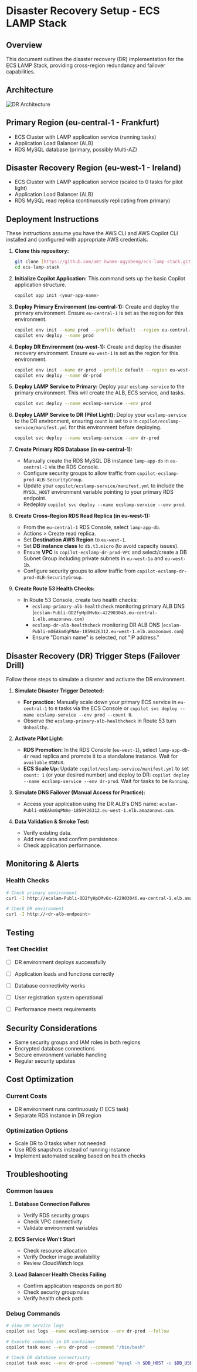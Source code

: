 # Disaster Recovery Setup - ECS LAMP Stack

## Overview

This document outlines the disaster recovery (DR) implementation for the ECS LAMP Stack, providing cross-region redundancy and failover capabilities.

## Architecture

![DR Architecture](DisasterRecoverArchitecture.svg)


## Primary Region (eu-central-1 - Frankfurt)
- ECS Cluster with LAMP application service (running tasks)
- Application Load Balancer (ALB)
- RDS MySQL database (primary, possibly Multi-AZ)

## Disaster Recovery Region (eu-west-1 - Ireland)
- ECS Cluster with LAMP application service (scaled to 0 tasks for pilot light)
- Application Load Balancer (ALB)
- RDS MySQL read replica (continuously replicating from primary)

## Deployment Instructions

These instructions assume you have the AWS CLI and AWS Copilot CLI installed and configured with appropriate AWS credentials.

1.  **Clone this repository:**
    ```bash
    git clone [https://github.com/amt-kwame-agyabeng/ecs-lamp-stack.git](https://github.com/amt-kwame-agyabeng/ecs-lamp-stack.git)
    cd ecs-lamp-stack
    ```

2.  **Initialize Copilot Application:**
    This command sets up the basic Copilot application structure.
    ```bash
    copilot app init <your-app-name>
    ```

3.  **Deploy Primary Environment (eu-central-1):**
    Create and deploy the primary environment. Ensure `eu-central-1` is set as the region for this environment.
    ```bash
    copilot env init --name prod --profile default --region eu-central-1
    copilot env deploy --name prod
    ```

4.  **Deploy DR Environment (eu-west-1):**
    Create and deploy the disaster recovery environment. Ensure `eu-west-1` is set as the region for this environment.
    ```bash
    copilot env init --name dr-prod --profile default --region eu-west-1
    copilot env deploy --name dr-prod
    ```

5.  **Deploy LAMP Service to Primary:**
    Deploy your `ecslamp-service` to the primary environment. This will create the ALB, ECS service, and tasks.
    ```bash
    copilot svc deploy --name ecslamp-service --env prod
    ```

6.  **Deploy LAMP Service to DR (Pilot Light):**
    Deploy your `ecslamp-service` to the DR environment, ensuring `count` is set to `0` in `copilot/ecslamp-service/manifest.yml` for this environment before deploying.
    ```bash
    copilot svc deploy --name ecslamp-service --env dr-prod
    ```

7.  **Create Primary RDS Database (in eu-central-1):**
    * Manually create the RDS MySQL DB instance `lamp-app-db` in `eu-central-1` via the RDS Console.
    * Configure security groups to allow traffic from `copilot-ecslamp-prod-ALB-SecurityGroup`.
    * Update your `copilot/ecslamp-service/manifest.yml` to include the `MYSQL_HOST` environment variable pointing to your primary RDS endpoint.
    * Redeploy `copilot svc deploy --name ecslamp-service --env prod`.

8.  **Create Cross-Region RDS Read Replica (in eu-west-1):**
    * From the `eu-central-1` RDS Console, select `lamp-app-db`.
    * Actions > Create read replica.
    * Set **Destination AWS Region** to `eu-west-1`.
    * Set **DB instance class** to `db.t3.micro` (to avoid capacity issues).
    * Ensure **VPC** is `copilot-ecslamp-dr-prod-VPC` and select/create a DB Subnet Group including private subnets in `eu-west-1a` and `eu-west-1b`.
    * Configure security groups to allow traffic from `copilot-ecslamp-dr-prod-ALB-SecurityGroup`.

9.  **Create Route 53 Health Checks:**
    * In Route 53 Console, create two health checks:
        * `ecslamp-primary-alb-healthcheck` monitoring primary ALB DNS (`ecslam-Publi-OD2fyHpOMv6x-422903046.eu-central-1.elb.amazonaws.com`)
        * `ecslamp-dr-alb-healthcheck` monitoring DR ALB DNS (`ecslam-Publi-mOEAkm0qPNAe-1859426312.eu-west-1.elb.amazonaws.com`)
        * Ensure "Domain name" is selected, not "IP address."


## Disaster Recovery (DR) Trigger Steps (Failover Drill)

Follow these steps to simulate a disaster and activate the DR environment.

1.  **Simulate Disaster Trigger Detected:**
    * **For practice:** Manually scale down your primary ECS service in `eu-central-1` to `0` tasks via the ECS Console or `copilot svc deploy --name ecslamp-service --env prod --count 0`.
    * Observe the `ecslamp-primary-alb-healthcheck` in Route 53 turn `Unhealthy`.

2.  **Activate Pilot Light:**
    * **RDS Promotion:** In the RDS Console (`eu-west-1`), select `lamp-app-db-dr` read replica and promote it to a standalone instance. Wait for `available` status.
    * **ECS Scale Up:** Update `copilot/ecslamp-service/manifest.yml` to set `count: 1` (or your desired number) and deploy to DR: `copilot deploy --name ecslamp-service --env dr-prod`. Wait for tasks to be `Running`.

3.  **Simulate DNS Failover (Manual Access for Practice):**
    * Access your application using the DR ALB's DNS name: `ecslam-Publi-mOEAkm0qPNAe-1859426312.eu-west-1.elb.amazonaws.com`.

4.  **Data Validation & Smoke Test:**
    * Verify existing data.
    * Add new data and confirm persistence.
    * Check application performance.


## Monitoring & Alerts

### Health Checks
```bash
# Check primary environment
curl -I http://ecslam-Publi-OD2fyHpOMv6x-422903046.eu-central-1.elb.amazonaws.com

# Check DR environment
curl -I http://<dr-alb-endpoint>
```


## Testing

### Test Checklist
- [ ] DR environment deploys successfully
- [ ] Application loads and functions correctly
- [ ] Database connectivity works
- [ ] User registration system operational
- [ ] Performance meets requirements


## Security Considerations

- Same security groups and IAM roles in both regions
- Encrypted database connections
- Secure environment variable handling
- Regular security updates

## Cost Optimization

### Current Costs
- DR environment runs continuously (1 ECS task)
- Separate RDS instance in DR region

### Optimization Options
- Scale DR to 0 tasks when not needed
- Use RDS snapshots instead of running instance
- Implement automated scaling based on health checks

## Troubleshooting

### Common Issues
1. **Database Connection Failures**
   - Verify RDS security groups
   - Check VPC connectivity
   - Validate environment variables

2. **ECS Service Won't Start**
   - Check resource allocation
   - Verify Docker image availability
   - Review CloudWatch logs

3. **Load Balancer Health Checks Failing**
   - Confirm application responds on port 80
   - Check security group rules
   - Verify health check path

### Debug Commands
```bash
# View DR service logs
copilot svc logs --name ecslamp-service --env dr-prod --follow

# Execute commands in DR container
copilot task exec --env dr-prod --command "/bin/bash"

# Check DR database connectivity
copilot task exec --env dr-prod --command "mysql -h $DB_HOST -u $DB_USER -p"
```



